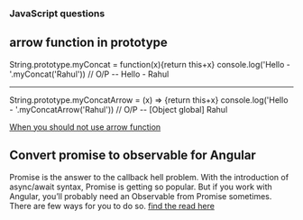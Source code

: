### JavaScript questions

## arrow function in prototype

String.prototype.myConcat = function(x){return this+x}
console.log('Hello - '.myConcat('Rahul')) // O/P -- Hello - Rahul

---

String.prototype.myConcatArrow = (x) => {return this+x}
console.log('Hello - '.myConcatArrow('Rahul')) // O/P -- [Object global] Rahul

[When you should not use arrow function](https://www.javascripttutorial.net/es6/when-you-should-not-use-arrow-functions/)

## Convert promise to observable for Angular

Promise is the answer to the callback hell problem. With the introduction of async/await syntax, Promise is getting so popular. But if you work with Angular, you’ll probably need an Observable from Promise sometimes. There are few ways for you to do so.
[find the read here](https://trungk18.com/experience/convert-promise-to-observable/)

